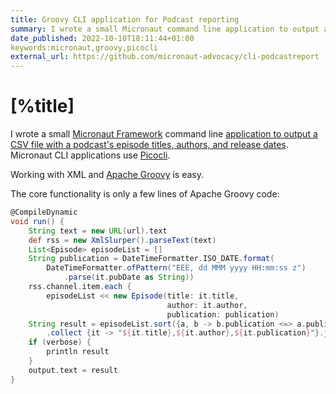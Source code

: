 ```yaml
---
title: Groovy CLI application for Podcast reporting
summary: I wrote a small Micronaut command line application to output a CSV file with a podcast's episode titles, authors, and release dates.
date_published: 2022-10-10T18:11:44+01:00
keywords:micronaut,groovy,picocli
external_url: https://github.com/micronaut-advocacy/cli-podcastreport
---
```


# [%title]

I wrote a small [Micronaut Framework](https://micronaut.io) command line [application to output a CSV file with a podcast's episode titles, authors, and release dates](https://github.com/micronaut-advocacy/cli-podcastreport). Micronaut CLI applications use [Picocli](https://picocli.info).

Working with XML and [Apache Groovy](https://groovy-lang.org) is easy.

The core functionality is  only a few lines of Apache Groovy code: 

```groovy
@CompileDynamic
void run() {
    String text = new URL(url).text
    def rss = new XmlSlurper().parseText(text)
    List<Episode> episodeList = []
    String publication = DateTimeFormatter.ISO_DATE.format(
        DateTimeFormatter.ofPattern("EEE, dd MMM yyyy HH:mm:ss z")
            .parse(it.pubDate as String))
    rss.channel.item.each {
        episodeList << new Episode(title: it.title, 
                                   author: it.author, 
                                   publication: publication)
    String result = episodeList.sort({a, b -> b.publication <=> a.publication})
        .collect {it -> "${it.title},${it.author},${it.publication}"}.join("\n")
    if (verbose) {
        println result
    }
    output.text = result
}
```



